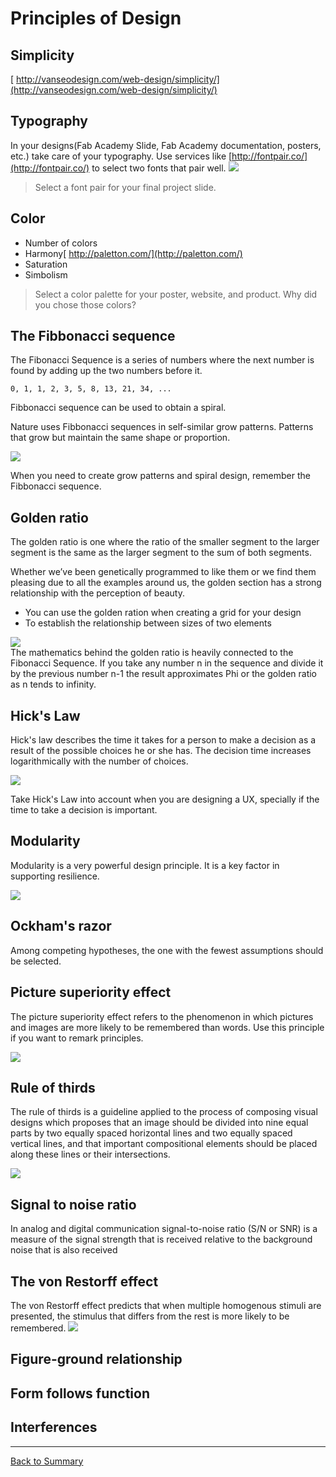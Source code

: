 # Principles of Design

## Simplicity
  [ http://vanseodesign.com/web-design/simplicity/](http://vanseodesign.com/web-design/simplicity/)
## Typography
In your designs(Fab Academy Slide, Fab Academy documentation, posters, etc.) take care of your typography. Use services like [http://fontpair.co/](http://fontpair.co/) to select two fonts that pair well.
![](img/principles/pairing.jpg)

> Select a font pair for your final project slide.

## Color
* Number of colors
* Harmony[ http://paletton.com/](http://paletton.com/)
* Saturation
* Simbolism

> Select a color palette for your poster, website, and product. Why did you chose those colors?

## The Fibbonacci sequence
The Fibonacci Sequence is a series of numbers where the next number is found by adding up the two numbers before it.

`0, 1, 1, 2, 3, 5, 8, 13, 21, 34, ...`

Fibbonacci sequence can be used to obtain a spiral.

Nature uses Fibbonacci sequences in self-similar grow patterns. Patterns that grow but maintain the same shape or proportion.

![](img/principles/fibbo2.jpg)

When you need to create grow patterns and spiral design, remember the Fibbonacci sequence.
## Golden ratio
The golden ratio is one where the ratio of the smaller segment to the larger segment is the same as the larger segment to the sum of both segments.

Whether we’ve been genetically programmed to like them or we find them pleasing due to all the examples around us, the golden section has a strong relationship with the perception of beauty.
* You can use the golden ration when creating a grid for your design
* To establish the relationship between sizes of two elements

![](img/principles/golden.png)  
The mathematics behind the golden ratio is heavily connected to the Fibonacci Sequence. If you take any number n in the sequence and divide it by the previous number n-1 the result approximates Phi or the golden ratio as n tends to infinity.

## Hick's Law
Hick's law describes the time it takes for a person to make a decision as a result of the possible choices he or she has. The decision time increases logarithmically with the number of choices.

![](img/principles/hicks.gif)

Take Hick's Law into account when you are designing a UX, specially if the time to take a decision is important.
## Modularity
Modularity is a very powerful design principle. It is a key factor in supporting resilience.

![](img/principles/lego.jpg)


## Ockham's razor
Among competing hypotheses, the one with the fewest assumptions should be selected.

## Picture superiority effect
The picture superiority effect refers to the phenomenon in which pictures and images are more likely to be remembered than words. Use this principle if you want to remark principles.

![](img/principles/pse.png)


## Rule of thirds
The rule of thirds is a guideline applied to the process of composing visual designs which proposes that an image should be divided into nine equal parts by two equally spaced horizontal lines and two equally spaced vertical lines, and that important compositional elements should be placed along these lines or their intersections.  

![](img/principles/thirds.gif)

## Signal to noise ratio
In analog and digital communication signal-to-noise ratio (S/N or SNR) is a measure of the signal strength that is received relative to the background noise that is also received
## The von Restorff effect
The von Restorff effect predicts that when multiple homogenous stimuli are presented, the stimulus that differs from the rest is more likely to be remembered.
![](img/principles/von.jpg)

## Figure-ground relationship
## Form follows function
## Interferences

---
[Back to Summary](../summary.md)
